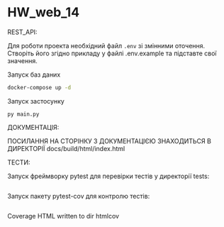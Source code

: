 # HW_web_14

REST_API:

Для роботи проекта необхідний файл `.env` зі змінними оточення.
Створіть його згідно прикладу у файлі .env.example та підставте свої значення.

Запуск баз даних

```bash
docker-compose up -d
```

Запуск застосунку

```
py main.py
```

ДОКУМЕНТАЦІЯ:

ПОСИЛАННЯ НА СТОРІНКУ З ДОКУМЕНТАЦІЄЮ ЗНАХОДИТЬСЯ В ДИРЕКТОРІЇ docs/build/html/index.html

ТЕСТИ:

Запуск фреймворку pytest для перевірки тестів у директорії tests:

```pytest -v tests/

```

Запуск пакету pytest-cov для контролю тестів:

```pytest -v --cov=./src --cov-report html tests/

```

Coverage HTML written to dir htmlcov
